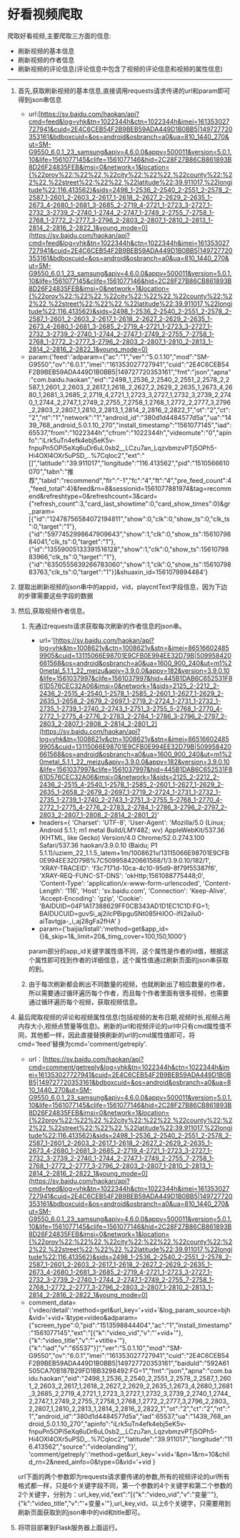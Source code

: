 # 好看视频爬取

爬取好看视频,主要爬取三方面的信息:

- 刷新视频的基本信息
- 刷新视频的作者信息
- 刷新视频的评论信息(评论信息中包含了视频的评论信息和视频的属性信息)

------

1. 首先,获取刷新视频的基本信息,直接调用requests请求传递的url和param即可得到json串信息
   - url:[https://sv.baidu.com/haokan/api?cmd=feed&log=vhk&tn=1022344h&ctn=1022344h&imei=161353027727941&cuid=2E4C6CEB54F2B9BEB59ADA449D1B0BB5|149727720353161&bdboxcuid=&os=android&osbranch=a0&ua=810_1440_270&ut=SM-G9550_6.0.1_23_samsung&apiv=4.6.0.0&appv=500011&version=5.0.1.10&life=1561077145&clife=1561077146&hid=2C28F27B86CB861893B8D26F24835FEB&imsi=0&network=1&location={%22prov%22:%22%22,%22city%22:%22%22,%22county%22:%22%22,%22street%22:%22%22,%22latitude%22:39.911017,%22longitude%22:116.413562}&sids=2498_1-2536_2-2540_2-2551_2-2578_2-2587_1-2601_2-2603_2-2617_1-2618_2-2627_2-2629_2-2635_1-2673_4-2680_1-2681_3-2685_2-2719_4-2721_1-2723_3-2727_1-2732_3-2739_2-2740_1-2744_2-2747_1-2749_2-2755_7-2758_1-2768_1-2772_2-2777_3-2796_2-2803_2-2807_1-2810_2-2813_1-2814_2-2816_2-2822_1&young_mode=0](https://sv.baidu.com/haokan/api?cmd=feed&log=vhk&tn=1022344h&ctn=1022344h&imei=161353027727941&cuid=2E4C6CEB54F2B9BEB59ADA449D1B0BB5|149727720353161&bdboxcuid=&os=android&osbranch=a0&ua=810_1440_270&ut=SM-G9550_6.0.1_23_samsung&apiv=4.6.0.0&appv=500011&version=5.0.1.10&life=1561077145&clife=1561077146&hid=2C28F27B86CB861893B8D26F24835FEB&imsi=0&network=1&location={%22prov%22:%22%22,%22city%22:%22%22,%22county%22:%22%22,%22street%22:%22%22,%22latitude%22:39.911017,%22longitude%22:116.413562}&sids=2498_1-2536_2-2540_2-2551_2-2578_2-2587_1-2601_2-2603_2-2617_1-2618_2-2627_2-2629_2-2635_1-2673_4-2680_1-2681_3-2685_2-2719_4-2721_1-2723_3-2727_1-2732_3-2739_2-2740_1-2744_2-2747_1-2749_2-2755_7-2758_1-2768_1-2772_2-2777_3-2796_2-2803_2-2807_1-2810_2-2813_1-2814_2-2816_2-2822_1&young_mode=0)
   - param:{'feed':'adparam={"ac":"1","ver":"5.0.1.10","mod":"SM-G9550","ov":"6.0.1","imei":"161353027727941","cuid":"2E4C6CEB54F2B9BEB59ADA449D1B0BB5|149727720353161","fmt":"json","apna":"com.baidu.haokan","eid":"2498_1,2536_2,2540_2,2551_2,2578_2,2587_1,2601_2,2603_2,2617_1,2618_2,2627_2,2629_2,2635_1,2673_4,2680_1,2681_3,2685_2,2719_4,2721_1,2723_3,2727_1,2732_3,2739_2,2740_1,2744_2,2747_1,2749_2,2755_7,2758_1,2768_1,2772_2,2777_3,2796_2,2803_2,2807_1,2810_2,2813_1,2814_2,2816_2,2822_1","ot":"2","ct":"2","nt":"1","network":"1","android_id":"380d1d4484577d5a","ua":"1439_768_android_5.0.1.10_270","install_timestamp":"1561077145","iad":65537,"from":"1022344h","cfrom":"1022344h","videomute":"0","apinfo":"iLrk5uTn4efk4ebj5eK5v-fnpuPn5OPi5eXq6uDr6uL0sb2__LCzu7an_LqzvbmzvPTj5OPh5-Hi4OXl4OXr5uPSD_..%7Cqloc2","ext":"[]","latitude":"39.911017","longitude":"116.413562","pid":"1510566610070","tabn":"推荐","tabid":"recommend","flr":"-1","fc":"4","ft":"4","pre_feed_count":4,"feed_total":4}&feed&rn=8&sessionid=1561077881974&tag=recommend&refreshtype=0&refreshcount=3&card={"refresh_count":3,"card_last_showtime":0,"card_show_times":0}&gr_param=[{"id":"12478756584072194811","show":0,"clk":0,"show_ts":0,"clk_ts":0,"target":"1"},{"id":"5977452998647909643","show":1,"clk":0,"show_ts":1561079884041,"clk_ts":0,"target":"1"},{"id":"13559005133391516128","show":1,"clk":0,"show_ts":1561079883966,"clk_ts":0,"target":"1"},{"id":"6350555639266783060","show":1,"clk":0,"show_ts":1561079883763,"clk_ts":0,"target":"1"}]&shuaxin_id=1561079894484'}

2. 提取出刷新视频的json串中的appid，vid，playcntText字段信息，因为下边的步骤需要这些字段的数据

3. 然后,获取视频作者信息。
   1. 先通过requests请求获取每次刷新的作者信息的json串。

      - url='[https://sv.baidu.com/haokan/api?log=vhk&tn=1008621v&ctn=1008621v&stn=&imei=865166024859905&cuid=13115066E98701E9CFB0E994EE32D79B|509958420661568&os=android&osbranch=a0&ua=1600_900_240&ut=m1%20metal_5.1.1_22_meizu&apiv=3.9.0.0&appv=182&version=3.9.0.10&life=1561037997&clife=1561037997&hid=445B1DAB6C652531F861D576CEC32A06&imsi=0&network=1&sids=2125_2-2212_2-2436_2-2515_4-2540_1-2578_1-2585_2-2601_1-2627_1-2629_2-2635_1-2658_2-2679_2-2697_1-2719_2-2724_1-2731_1-2732_1-2735_1-2739_1-2740_2-2743_1-2751_3-2755_5-2768_1-2770_4-2772_1-2775_4-2776_2-2783_2-2784_1-2786_3-2796_2-2797_2-2803_2-2807_1-2808_2-2814_2-2801_2](https://sv.baidu.com/haokan/api?log=vhk&tn=1008621v&ctn=1008621v&stn=&imei=865166024859905&cuid=13115066E98701E9CFB0E994EE32D79B|509958420661568&os=android&osbranch=a0&ua=1600_900_240&ut=m1%20metal_5.1.1_22_meizu&apiv=3.9.0.0&appv=182&version=3.9.0.10&life=1561037997&clife=1561037997&hid=445B1DAB6C652531F861D576CEC32A06&imsi=0&network=1&sids=2125_2-2212_2-2436_2-2515_4-2540_1-2578_1-2585_2-2601_1-2627_1-2629_2-2635_1-2658_2-2679_2-2697_1-2719_2-2724_1-2731_1-2732_1-2735_1-2739_1-2740_2-2743_1-2751_3-2755_5-2768_1-2770_4-2772_1-2775_4-2776_2-2783_2-2784_1-2786_3-2796_2-2797_2-2803_2-2807_1-2808_2-2814_2-2801_2)'
      - headers={
                        'Charset': 'UTF-8',
                        'User-Agent': 'Mozilla/5.0 (Linux; Android 5.1.1; m1 metal Build/LMY48Z; wv) AppleWebKit/537.36 (KHTML, like Gecko) Version/4.0 Chrome/52.0.2743.100 Safari/537.36 haokan/3.9.0.10 (Baidu; P1 5.1.1)/uziem_22_1.1.5_latem+1m/1008621v/13115066E98701E9CFB0E994EE32D79B%7C509958420661568/1/3.9.0.10/182/1',
                        'XRAY-TRACEID': 'f3c7171d-10ca-4c10-95d9-8f79f55387f6',
                        'XRAY-REQ-FUNC-ST-DNS': 'okHttp;1561088775448;0',
                        'Content-Type': 'application/x-www-form-urlencoded',
                        'Content-Length': '116',
                        'Host': 'sv.baidu.com',
                        'Connection': 'Keep-Alive',
                        'Accept-Encoding': 'gzip',
                        'Cookie': 'BAIDUID=04F1A17388629FF0CB343AD1D1EC1C1D:FG=1; BAIDUCUID=guvSi_aj2ilcPBipguSNt085HilOO-ifli2ailu0-aiTavtgja-_i_aj28gFa2fHA'
                        }
      - param={'baijia/listall':'method=get&app_id={}&_skip=1&_limit=20&_timg_cover=100,150,1000'}

      param部分的app_id关键字属性值不同，这个属性是作者的id值，根据这个属性即可找到作者的详细信息，这个属性值通过刷新页面的json串获取的到。

   2. 由于每次刷新都会刷出不同数量的视频，也就刷新出了相应数量的作者，所以需要通过循环遍历每个作者，而且每个作者里面有很多视频，也需要通过循环遍历每个视频，获取视频信息。

4. 最后爬取视频的评论和视频属性信息(包括视频的发布日期,视频时长,视频占用内存大小,视频点赞量等信息)。刷新的url和视频评论的url中只有cmd属性值不同，其他都一样，因此直接替换刷新的url的cmd属性值即可，将cmd='feed'替换为cmd='comment/getreply'.

   - url：[https://sv.baidu.com/haokan/api?cmd=comment/getreply&log=vhk&tn=1022344h&ctn=1022344h&imei=161353027727941&cuid=2E4C6CEB54F2B9BEB59ADA449D1B0BB5|149727720353161&bdboxcuid=&os=android&osbranch=a0&ua=810_1440_270&ut=SM-G9550_6.0.1_23_samsung&apiv=4.6.0.0&appv=500011&version=5.0.1.10&life=1561077145&clife=1561077146&hid=2C28F27B86CB861893B8D26F24835FEB&imsi=0&network=1&location={%22prov%22:%22%22,%22city%22:%22%22,%22county%22:%22%22,%22street%22:%22%22,%22latitude%22:39.911017,%22longitude%22:116.413562}&sids=2498_1-2536_2-2540_2-2551_2-2578_2-2587_1-2601_2-2603_2-2617_1-2618_2-2627_2-2629_2-2635_1-2673_4-2680_1-2681_3-2685_2-2719_4-2721_1-2723_3-2727_1-2732_3-2739_2-2740_1-2744_2-2747_1-2749_2-2755_7-2758_1-2768_1-2772_2-2777_3-2796_2-2803_2-2807_1-2810_2-2813_1-2814_2-2816_2-2822_1&young_mode=0](https://sv.baidu.com/haokan/api?cmd=feed&log=vhk&tn=1022344h&ctn=1022344h&imei=161353027727941&cuid=2E4C6CEB54F2B9BEB59ADA449D1B0BB5|149727720353161&bdboxcuid=&os=android&osbranch=a0&ua=810_1440_270&ut=SM-G9550_6.0.1_23_samsung&apiv=4.6.0.0&appv=500011&version=5.0.1.10&life=1561077145&clife=1561077146&hid=2C28F27B86CB861893B8D26F24835FEB&imsi=0&network=1&location={%22prov%22:%22%22,%22city%22:%22%22,%22county%22:%22%22,%22street%22:%22%22,%22latitude%22:39.911017,%22longitude%22:116.413562}&sids=2498_1-2536_2-2540_2-2551_2-2578_2-2587_1-2601_2-2603_2-2617_1-2618_2-2627_2-2629_2-2635_1-2673_4-2680_1-2681_3-2685_2-2719_4-2721_1-2723_3-2727_1-2732_3-2739_2-2740_1-2744_2-2747_1-2749_2-2755_7-2758_1-2768_1-2772_2-2777_3-2796_2-2803_2-2807_1-2810_2-2813_1-2814_2-2816_2-2822_1&young_mode=0)
   -  comment_data={'video/detail':'method=get&url_key='+vid+'&log_param_source=bjh&vid='+vid+'&type=video&adparam={"screen_type":0,"pid":"1513598844404","ac":"1","install_timestamp":"1561077145","ext":"[{\"k\":\"video_vid\",\"v\":\"'+vid+'\"},{\"k\":\"video_title\",\"v\":\"'+vtitle+'\"},{\"k\":\"iad\",\"v\":\"65537\"}]","ver":"5.0.1.10","mod":"SM-G9550","ov":"6.0.1","imei":"161353027727941","cuid":"2E4C6CEB54F2B9BEB59ADA449D1B0BB5|149727720353161","baiduId":"592A61505CA70B187B29FD1BB3298492:FG=1","fmt":"json","apna":"com.baidu.haokan","eid":"2498_1,2536_2,2540_2,2551_2,2578_2,2587_1,2601_2,2603_2,2617_1,2618_2,2627_2,2629_2,2635_1,2673_4,2680_1,2681_3,2685_2,2719_4,2721_1,2723_3,2727_1,2732_3,2739_2,2740_1,2744_2,2747_1,2749_2,2755_7,2758_1,2768_1,2772_2,2777_3,2796_2,2803_2,2807_1,2810_2,2813_1,2814_2,2816_2,2822_1","ot":"2","ct":"2","nt":"1","android_id":"380d1d4484577d5a","iad":65537,"ua":"1439_768_android_5.0.1.10_270","apinfo":"iLrk5uTn4efk4ebj5eK5v-fnpuPn5OPi5eXq6uDr6uL0sb2__LCzu7an_LqzvbmzvPTj5OPh5-Hi4OXl4OXr5uPSD_..%7Cqloc2","latitude":"39.911017","longitude":"116.413562","source":"videolanding"}',                      'comment/getreply':'method=get&url_key='+vid+'&pn=1&rn=10&child_rn=2&need_ainfo=0&type=0&vid='+vid
                            }

   url下面的两个参数即为requests请求要传递的参数,所有的视频评论的url所有格式都一样，只是6个关键字段不同，第一个参数的4个关键字和第二个参数的2个关键字，分别为：url_key,vid,"ext":"[{\"k\":\"video_vid\",\"v\":\"变量''\"},{\"k\":\"video_title\",\"v\":\"'+变量+'\"},url_key,vid，以上6个关键字，只需要用到刷新页面获取到的json串中的vid和title即可。

5. 将项目部署到Flask服务器上面运行。
